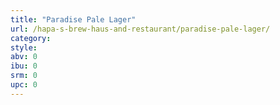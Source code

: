 ```yaml
---
title: "Paradise Pale Lager"
url: /hapa-s-brew-haus-and-restaurant/paradise-pale-lager/
category: 
style: 
abv: 0
ibu: 0
srm: 0
upc: 0
---
```


